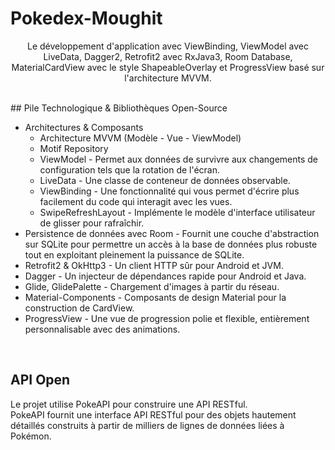 # Pokedex-Moughit
<p align="center">
Le développement d'application avec ViewBinding, ViewModel avec LiveData, Dagger2, Retrofit2 avec RxJava3, Room Database, MaterialCardView avec le style ShapeableOverlay et ProgressView basé sur l'architecture MVVM.
</p>
<br>
## Pile Technologique & Bibliothèques Open-Source


- Architectures & Composants
  - Architecture MVVM (Modèle - Vue - ViewModel)
  - Motif Repository
  - ViewModel - Permet aux données de survivre aux changements de configuration tels que la rotation de l'écran.
  - LiveData - Une classe de conteneur de données observable.
  - ViewBinding - Une fonctionnalité qui vous permet d'écrire plus facilement du code qui interagit avec les vues.
  - SwipeRefreshLayout - Implémente le modèle d'interface utilisateur de glisser pour rafraîchir.
- Persistence de données avec Room - Fournit une couche d'abstraction sur SQLite pour permettre un accès à la base de données plus robuste tout en exploitant pleinement la puissance de SQLite.
- Retrofit2 & OkHttp3 - Un client HTTP sûr pour Android et JVM.
- Dagger - Un injecteur de dépendances rapide pour Android et Java.
- Glide, GlidePalette - Chargement d'images à partir du réseau.
- Material-Components - Composants de design Material pour la construction de CardView.
- ProgressView - Une vue de progression polie et flexible, entièrement personnalisable avec des animations.

<br>

## API Open
Le projet utilise PokeAPI pour construire une API RESTful.<br>
PokeAPI fournit une interface API RESTful pour des objets hautement détaillés construits à partir de milliers de lignes de données liées à Pokémon.
